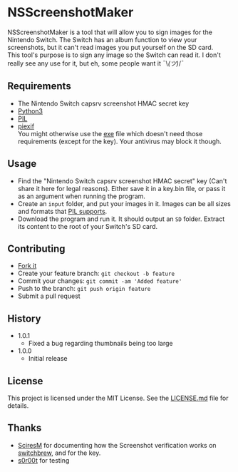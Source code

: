 # NSScreenshotMaker
NSScreenshotMaker is a tool that will allow you to sign images for the Nintendo Switch. The Switch has an album function to view your screenshots, but it can't read images you put yourself on the SD card.  
This tool's purpose is to sign any image so the Switch can read it. I don't really see any use for it, but eh, some people want it ¯\\_(ツ)_/¯
## Requirements
* The Nintendo Switch capsrv screenshot HMAC secret key
* [Python3](https://www.python.org/downloads/)
* [PIL](http://pillow.readthedocs.io/en/5.1.x/installation.html)
* [piexif](http://piexif.readthedocs.io/en/latest/installation.html)  
You might otherwise use the [exe](https://github.com/cheuble/NSScreenshotMaker/releases) file which doesn't need those requirements (except for the key). Your antivirus may block it though.  
## Usage
* Find the "Nintendo Switch capsrv screenshot HMAC secret" key (Can't share it here for legal reasons). Either save it in a key.bin file, or pass it as an argument when running the program.
* Create an `input` folder, and put your images in it. Images can be all sizes and formats that [PIL supports](http://pillow.readthedocs.io/en/4.1.x/handbook/image-file-formats.html).
* Download the program and run it. It should output an `SD` folder. Extract its content to the root of your Switch's SD card.
## Contributing
* [Fork it](https://github.com/cheuble/NSScreenshotMaker/fork)
* Create your feature branch: `git checkout -b feature`
* Commit your changes: `git commit -am 'Added feature'`
* Push to the branch: `git push origin feature`
* Submit a pull request
## History
* 1.0.1
    * Fixed a bug regarding thumbnails being too large
* 1.0.0
    * Initial release
## License
This project is licensed under the MIT License. See the [LICENSE.md](LICENSE.md) file for details.
## Thanks
* [SciresM](https://github.com/SciresM) for documenting how the Screenshot verification works on [switchbrew](http://switchbrew.org/index.php?title=Capture_services#Notes), and for the key.
* [s0r00t](https://github.com/s0r00t) for testing
